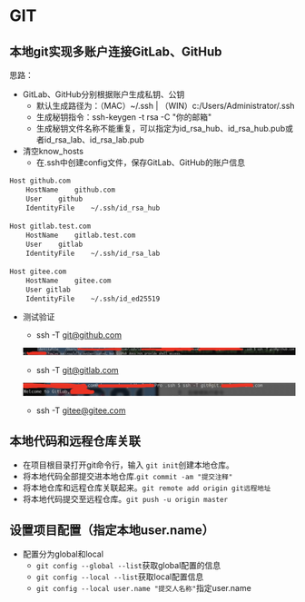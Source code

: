 # GIT

## 本地git实现多账户连接GitLab、GitHub
思路：
- GitLab、GitHub分别根据账户生成私钥、公钥
    - 默认生成路径为：（MAC）~/.ssh | （WIN）c:/Users/Administrator/.ssh
    - 生成秘钥指令：ssh-keygen -t rsa -C "你的邮箱"
    - 生成秘钥文件名称不能重复，可以指定为id_rsa_hub、id_rsa_hub.pub或者id_rsa_lab、id_rsa_lab.pub
- 清空know_hosts
  - 在.ssh中创建config文件，保存GitLab、GitHub的账户信息 

```
Host github.com
    HostName    github.com
    User    github
    IdentityFile    ~/.ssh/id_rsa_hub
    
Host gitlab.test.com
    HostName    gitlab.test.com
    User    gitlab
    IdentityFile    ~/.ssh/id_rsa_lab
    
Host gitee.com
	HostName	gitee.com
	User gitlab
	IdentityFile	~/.ssh/id_ed25519
```
- 测试验证
  - ssh -T git@github.com 
  
  ![avatar](./pic/github1.jpg)
  - ssh -T git@gitlab.com
  
  ![avatar](./pic/gitlab1.png)
  
  - ssh -T gitee@gitee.com
  
## 本地代码和远程仓库关联
- 在项目根目录打开git命令行，输入 `git init`创建本地仓库。
- 将本地代码全部提交进本地仓库.`git commit -am "提交注释"`
- 将本地仓库和远程仓库关联起来。`git remote add origin git远程地址`
- 将本地代码提交至远程仓库。`git push -u origin master` 

## 设置项目配置（指定本地user.name）

- 配置分为global和local
  - `git config --global --list`获取global配置的信息
  - `git config --local --list`获取local配置信息
  - `git config --local user.name "提交人名称"`指定user.name

